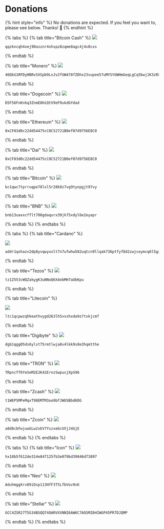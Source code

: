 # Donations

{% hint style="info" %}
No donations are expected. If you feel you want to, please see below. Thanks! 🙏 
{% endhint %}

{% tabs %}
{% tab title="Bitcoin Cash" %}
![](../.gitbook/assets/donate-bch.png)

```text
qqzkncqh4xej90asznr4xhspz8zqme8agc4j4v8cxs
```
{% endtab %}

{% tab title="Monero" %}
![](../.gitbook/assets/donate-xmr.png)

```text
46QkG1RFDyHBRvSXSpb9LnJv2fUW478fZDhx23vupee57uMYSYGWHmGeqLgCq5bwj1K3zRXheF4z25Wgo5LojYUUDTQXygv
```
{% endtab %}

{% tab title="Dogecoin" %}
![](../.gitbook/assets/donate-doge.png)

```text
D5FS6FnKnkq3ZnmE8HiQtV9eF9ukdGYdad
```
{% endtab %}

{% tab title="Ethereum" %}
![](../.gitbook/assets/donate-eth.png)

```text
0xCF83d0c22dd54475cC0C52721B0ef07d9756E8C0
```
{% endtab %}

{% tab title="Dai" %}
![](../.gitbook/assets/donate-eth.png)

```text
0xCF83d0c22dd54475cC0C52721B0ef07d9756E8C0
```
{% endtab %}

{% tab title="Bitcoin" %}
![](../.gitbook/assets/donate-btc.png)

```text
bc1qwc7tprruqpe78lxl5r28k0z7vg9tynpgjt97vy
```
{% endtab %}

{% tab title="BNB" %}
![](../.gitbook/assets/donate-bnb.png)

```text
bnb13uaxxcfflt708gdaqurx39jk75xdyl6e2eyapr
```
{% endtab %}
{% endtabs %}

{% tabs %}
{% tab title="Cardano" %}
 

![](../.gitbook/assets/ada-shelley-qr.png)

```text
addr1qxhazv2dp8yvqwyxxlt7n7ufwhw582uqtcn9llqak736ptfyf8d2zwjceymcq6l5gxht0nx9zwazvtvnn22sl84tgkyq7guw7q
```
{% endtab %}

{% tab title="Tezos" %}
![](../.gitbook/assets/xtz-tip.png)

```text
tz1Z553cWQZakygK3uNNoQ6X4ebMH7aUbKpu
```
{% endtab %}

{% tab title="Litecoin" %}


![](../.gitbook/assets/donate-ltc.png)

```text
ltc1qcpwzqhkeathvygd263lh5vsshxda9z7tskjcmf
```
{% endtab %}

{% tab title="Digibyte" %}
![](../.gitbook/assets/donate-dgb.png)

```text
dgb1qgg05ds6ylst75rmtlwja8v4lkk9s8e3hqmtthe
```
{% endtab %}

{% tab title="TRON" %}
![](../.gitbook/assets/donate-trx.png)

```text
TRpncTf6YeSeM2E2K42ErnzSwpusjXpS96
```
{% endtab %}

{% tab title="Zcash" %}
![](../.gitbook/assets/donate-zec.png)

```text
t1WEPSMPeMqxT98EMTM3oo9bfJWUSBbd6DG
```
{% endtab %}

{% tab title="Zcoin" %}
![](../.gitbook/assets/donate-xzc.png)

```text
a8d8cbFwjuwGLw2sEV7Yszxe6cUVjJ4GjE
```
{% endtab %}
{% endtabs %}

{% tabs %}
{% tab title="Icon" %}
![](../.gitbook/assets/icx-tip.png)

```text
hx18b5f612de314e847125fb3e079bd39846d73897
```
{% endtab %}

{% tab title="Neo" %}
![](../.gitbook/assets/neo-tip.png)

```text
AduhmggXrv89iDsp113HfF3TSLfbVov9sK
```
{% endtab %}

{% tab title="Stellar" %}
![](../.gitbook/assets/xlm-tip.png)

```text
GCC4ZSR27T5G34BSQQ74OARVXVNNI6AW6C7AOSMZ6HIWGP45PR7DJQMP
```
{% endtab %}
{% endtabs %}

